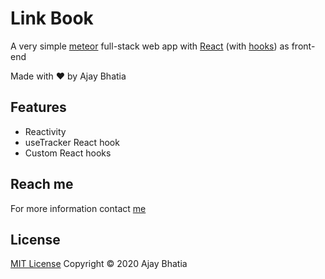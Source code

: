 # Link Book

A very simple [meteor](https://www.meteor.com) full-stack web app with [React](https://reactjs.org/) (with [hooks](https://reactjs.org/docs/hooks-intro.html)) as front-end

Made with &hearts; by Ajay Bhatia

## Features

- Reactivity
- useTracker React hook
- Custom React hooks

## Reach me
For more information contact [me](mailto:prof.ajaybhatia@gmail.com)

## License
[MIT License](LICENSE.md) Copyright &copy; 2020 Ajay Bhatia
